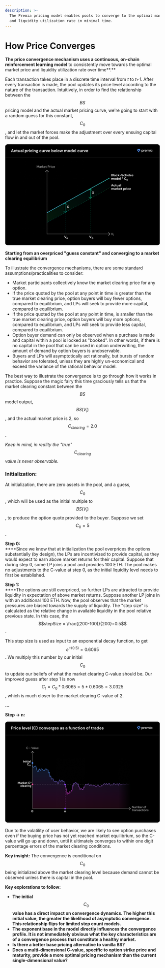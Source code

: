 ```yaml
---
description: >-
  The Premia pricing model enables pools to converge to the optimal market price
  and liquidity utilization rate in minimal time.
---
```


# How Price Converges

**The price convergence mechanism uses a continuous, on-chain reinforcement learning model** to consistently move towards the optimal market price and liquidity utilization rate over time**.**

Each transaction takes place in a discrete time interval from _t_ to _t+1_. After every transaction is made, the pool updates its price level according to the nature of the transaction. Intuitively, in order to find the relationship between the $$BS$$ pricing model and the actual market pricing curve, we're going to start with a random guess for this constant, $$C_0$$, and let the market forces make the adjustment over every ensuing capital flow in and out of the pool.

![Liquidity adjusted price in relation to simplified Black Scholes price curve.](../../../.gitbook/assets/3.2.png)

**Starting from an overpriced "guess constant" and converging to a market clearing equilibrium**

To illustrate the convergence mechanisms, there are some standard assumptions/practicalities to consider:

* Market participants collectively know the market clearing price for any option.
* If the price quoted by the pool at any point in time is greater than the true market clearing price, option buyers will buy fewer options, compared to equilibrium, and LPs will seek to provide more capital, compared to equilibrium.
* If the price quoted by the pool at any point in time, is smaller than the true market clearing price, option buyers will buy more options, compared to equilibrium, and LPs will seek to provide less capital, compared to equilibrium.
* Option buyer demand can only be observed when a purchase is made and capital within a pool is locked as "booked". In other words, if there is no capital in the pool that can be used in option underwriting, the amount of demand by option buyers is unobservable.
* Buyers and LPs will asymptotically act rationally, but bursts of random behavior are tolerated, unless they are highly un-economical and exceed the variance of the rational behavior model.

The best way to illustrate the convergence is to go through how it works in practice. Suppose the magic fairy this time graciously tells us that the market clearing constant between the $$BS$$ model output, $$BS(V_i)$$, and the actual market price is 2, so $$C_{clearing}=2.0$$.

_Keep in mind, in reality the "true"_ $$C_{clearing}$$  _value is never observable._

### **Initialization:**

At initialization, there are zero assets in the pool, and a guess, $$C_{0}$$, which will be used as the initial multiple to $$BS(V_i)$$, to produce the option quote provided to the buyer. Suppose we set $$C_0=5$$.

**Step 0:**\
****Since we know that at initialization the pool overprices the options substantially (by design), the LPs are incentivized to provide capital, as they would expect to earn above market returns for their capital. Suppose that during step 0, some LP joins a pool and provides 100 ETH. The pool makes no adjustments to the C-value at step 0, as the initial liquidity level needs to first be established.

**Step 1:**\
****The options are still overpriced, so further LPs are attracted to provide liquidity in expectation of above market returns. Suppose another LP joins in with an additional 100 ETH. Now, the pool observes that the market pressures are biased towards the supply of liquidity. The "step size" is calculated as the relative change in available liquidity in the pool relative previous state. In this case, the $$stepSize = \frac{(200-100)}{200}=0.5$$ .

This step size is used as input to an exponential decay function, to get $$e^{-(0.5)}=0.6065$$. We multiply this number by our initial $$C_{0}$$ to update our beliefs of what the market clearing C-value should be. Our improved guess after step 1 is now $$C_{1}=C_0*0.6065=5*0.6065=3.0325$$ , which is much closer to the market clearing C-value of 2.

**...**

**Step -> n:**

![Price level will trend towards the market-clearing C-level and is resilient to high volatility.](<../../../.gitbook/assets/3.3 (2).png>)

Due to the volatility of user behavior, we are likely to see option purchases even if the buying price has not yet reached market equilibrium, so the C-value will go up and down, until it ultimately converges to within one digit percentage errors of the market clearing conditions.

**Key insight:** The convergence is conditional on $$C_{0}$$ being initialized above the market clearing level because demand cannot be observed unless there is capital in the pool.

**Key explorations to follow:**

* **The initial** $$C_0$$ **value has a direct impact on convergence dynamics. The higher this initial value, the greater the likelihood of asymptotic convergence. This relationship flips for limited step count models.**
* **The exponent base in the model directly influences the convergence profile. It is not immediately obvious what the key characteristics are of a convergence process that constitute a healthy market.**
* **Is there a better base pricing alternative to vanilla BS?**
* **Does a multi-dimensional C-value, specific to option strike price and maturity, provide a more optimal pricing mechanism than the current single-dimensional value?**
